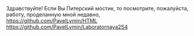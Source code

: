 Здравствуйте! Если Вы Питерский мостик, то посмотрите, пожалуйста, работу, проделанную мной недавно, 
https://github.com/PavelLymin/HTML
https://github.com/PavelLymin/Laboratornaya2S4
